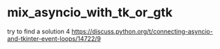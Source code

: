 # mix_asyncio_with_tk_or_gtk
try to find a solution 4 https://discuss.python.org/t/connecting-asyncio-and-tkinter-event-loops/14722/9
